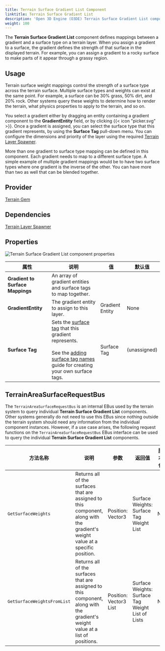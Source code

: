 ```yaml
---
title: Terrain Surface Gradient List Component
linktitle: Terrain Surface Gradient List
description: 'Open 3D Engine (O3DE) Terrain Surface Gradient List component reference.'
weight: 100
---
```


The **Terrain Surface Gradient List** component defines mappings between a gradient and a surface type on a terrain layer.  When you assign a gradient to a surface, the gradient defines the strength of that surface in the displayed terrain. For example, you can assign a gradient to a rocky surface to make parts of it appear through a grassy region.

## Usage

Terrain surface weight mappings control the strength of a surface type across the terrain surface. Multiple surface types and weights can exist at the same point. For example, a surface can be 30% grass, 50% dirt, and 20% rock. Other systems query these weights to determine how to render the terrain, what physics properties to apply to the terrain, and so on.

You select a gradient either by dragging an entity containing a gradient component to the **GradientEntity** field, or by clicking {{< icon "picker.svg" >}}. Once a gradient is assigned, you can select the surface type that this gradient represents, by using the **Surface Tag** pull-down menu. You can configure the dimensions and priority of the layer using the required [Terrain Layer Spawner](/docs/user-guide/components/reference/terrain/layer_spawner).

More than one gradient to surface type mapping can be defined in this component. Each gradient needs to map to a different surface type. A simple example of multiple gradient mappings would be to have two surface types where one gradient is the inverse of the other. You can have more than two as well that can be blended together.

## Provider

[Terrain Gem](/docs/user-guide/gems/reference/environment/terrain)

## Dependencies

[Terrain Layer Spawner](/docs/user-guide/components/reference/terrain/layer_spawner)

## Properties

![Terrain Surface Gradient List component properties](/images/user-guide/components/reference/terrain/terrain-surface-gradient-list-component.png)

| 属性 | 说明 | 值 | 默认值 |
|-|-|-|-|
| **Gradient to Surface Mappings** | An array of gradient entities and surface tags to map together. |  |  |
| **GradientEntity** | The gradient entity to assign to this layer. | Gradient Entity | None |
| **Surface Tag** | Sets the [surface tag](/docs/user-guide/gems/reference/environment/surface-data) that this gradient represents.<br><br>See the [adding surface tag names](/docs/user-guide/gems/reference/environment/surface-data/#adding-surface-tag-names) guide for creating your own surface tags. | Surface Tag | (unassigned) |


## TerrainAreaSurfaceRequestBus

The `TerrainAreaSurfaceRequestBus` is an internal EBus used by the terrain system to query individual **Terrain Surface Gradient List** components. Other systems generally do not need to use this EBus since nothing outside the terrain system should need any information from the individual component instances. However, if a use case arises, the following request functions on the `TerrainAreaSurfaceRequestBus` EBus interface can be used to query the individual **Terrain Surface Gradient List** components.

| 方法名称 | 说明 | 参数 | 返回值 | 脚本化 |
|-|-|-|-|-|
| `GetSurfaceWeights` | Returns all of the surfaces that are assigned to this component, along with the gradient's weight value at a specific position. | Position: Vector3 | Surface Weights: Surface Tag Weight List | No |
| `GetSurfaceWeightsFromList` | Returns all of the surfaces that are assigned to this component, along with the gradient's weight value at a list of positions. | Position: Vector3 List | Surface Weights: Surface Tag Weight List of Lists | No |
